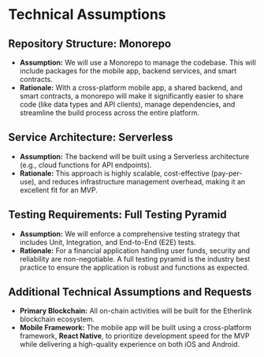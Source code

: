 # **Technical Assumptions**

## **Repository Structure: Monorepo**

* **Assumption:** We will use a Monorepo to manage the codebase. This will include packages for the mobile app, backend services, and smart contracts.
* **Rationale:** With a cross-platform mobile app, a shared backend, and smart contracts, a monorepo will make it significantly easier to share code (like data types and API clients), manage dependencies, and streamline the build process across the entire platform.

## **Service Architecture: Serverless**

* **Assumption:** The backend will be built using a Serverless architecture (e.g., cloud functions for API endpoints).
* **Rationale:** This approach is highly scalable, cost-effective (pay-per-use), and reduces infrastructure management overhead, making it an excellent fit for an MVP.

## **Testing Requirements: Full Testing Pyramid**

* **Assumption:** We will enforce a comprehensive testing strategy that includes Unit, Integration, and End-to-End (E2E) tests.
* **Rationale:** For a financial application handling user funds, security and reliability are non-negotiable. A full testing pyramid is the industry best practice to ensure the application is robust and functions as expected.

## **Additional Technical Assumptions and Requests**

* **Primary Blockchain:** All on-chain activities will be built for the Etherlink blockchain ecosystem.
* **Mobile Framework:** The mobile app will be built using a cross-platform framework, **React Native**, to prioritize development speed for the MVP while delivering a high-quality experience on both iOS and Android.
